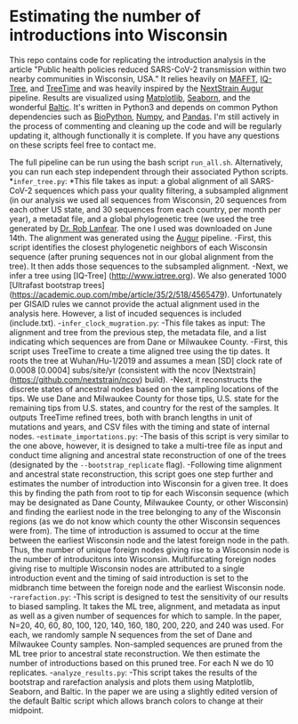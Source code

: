 # Estimating the number of introductions into Wisconsin
This repo contains code for replicating the introduction analysis in the article "Public health policies reduced SARS-CoV-2 transmission within two nearby communities in Wisconsin, USA." It relies heavily on [MAFFT](https://mafft.cbrc.jp/alignment/software/), [IQ-Tree](http://www.iqtree.org), and [TreeTime](https://github.com/neherlab/treetime) and was heavily inspired by the [NextStrain Augur](https://github.com/nextstrain/augur) pipeline. Results are visualized using [Matplotlib](https://matplotlib.org), [Seaborn](https://seaborn.pydata.org), and the wonderful [Baltic](https://github.com/evogytis/baltic). It's written in Python3 and depends on common Python dependencies such as [BioPython](https://biopython.org), [Numpy](https://numpy.org), and [Pandas](https://pandas.pydata.org). I'm still actively in the process of commenting and cleaning up the code and will be regularly updating it, although functionally it is complete. If you have any questions on these scripts feel free to contact me.

The full pipeline can be run using the bash script <code>run_all.sh</code>. Alternatively, you can run each step independent through their associated Python scripts. 
*<code>infer_tree.py</code>: 
    *This file takes as input: a global alignment of all SARS-CoV-2 sequences which pass your quality filtering, a subsampled alignment (in our analysis we used all sequences from Wisconsin, 20 sequences from each other US state, and 30 sequences from each country, per month per year), a metadat file, and a global phylogenetic tree (we used the tree generated by [Dr. Rob Lanfear](https://github.com/roblanf/sarscov2phylo). The one I used was downloaded on June 14th. The alignment was generated using the [Augur](https://github.com/nextstrain/augur) pipeline. 
    -First, this script identifies the closest phylogenetic neighbors of each Wisconsin sequence (after pruning sequences not in our global alignment from the tree). It then adds those sequences to the subsampled alignment. 
    -Next, we infer a tree using [IQ-Tree] (http://www.iqtree.org). We also generated 1000 [Ultrafast bootstrap trees] (https://academic.oup.com/mbe/article/35/2/518/4565479). Unfortunately per GISAID rules we cannot provide the actual alignment used in the analysis here. However, a list of incuded sequences is included (include.txt).
-<code>infer_clock_mugration.py</code>:
    -This file takes as input: The alignment and tree from the previous step, the metadata file, and a list indicating which sequences are from Dane or Milwaukee County.
    -First, this script uses TreeTime to create a time aligned tree using the tip dates. It roots the tree at Wuhan/Hu-1/2019 and assumes a mean [SD] clock rate of 0.0008 [0.0004] subs/site/yr (consistent with the ncov [Nextstrain] (https://github.com/nextstrain/ncov) build). 
    -Next, it reconstructs the discrete states of ancestral nodes based on the sampling locations of the tips. We use Dane and Milwaukee County for those tips, U.S. state for the remaining tips from U.S. states, and country for the rest of the samples. It outputs TreeTime refined trees, both with branch lengths in unit of mutations and years, and CSV files with the timing and state of internal nodes. 
-<code>estimate_importations.py</code>:
    -The basis of this script is very similar to the one above, however, it is designed to take a multi-tree file as input and conduct time aligning and ancestral state reconstruction of one of the trees (designated by the <code>--bootstrap_replicate</code> flag). 
    -Following time alignment and ancestral state reconstruction, this script goes one step further and estimates the number of introduction into Wisconsin for a given tree. It does this by finding the path from root to tip for each Wisconsin sequence (which may be designated as Dane County, Milwaukee County, or other Wisconsin) and finding the earliest node in the tree belonging to any of the Wisconsin regions (as we do not know which county the other Wisconsin sequences were from). The time of introduction is assumed to occur at the time between the earliest Wisconsin node and the latest foreign node in the path. Thus, the number of unique foreign nodes giving rise to a Wisconsin node is the number of introducitons into Wisconsin. Multifurcating foreign nodes giving rise to multiple Wisconsin nodes are attributed to a single introduction event and the timing of said introduction is set to the midbranch time between the foreign node and the earliest Wisconsin node. 
-<code>rarefaction.py</code>:
    -This script is designed to test the sensitivity of our results to biased sampling. It takes the ML tree, alignment, and metadata as input as well as a given number of sequences for which to sample. In the paper, N=20, 40, 60, 80, 100, 120, 140, 160, 180, 200, 220, and 240 was used. For each, we randomly sample N sequences from the set of Dane and Milwaukee County samples. Non-sampled sequences are pruned from the ML tree prior to ancestral state reconstruction. We then estimate the number of introductions based on this pruned tree. For each N we do 10 replicates. 
-<code>analyze_results.py</code>:
    -This script takes the results of the bootstrap and rarefaction analysis and plots them using Matplotlib, Seaborn, and Baltic. In the paper we are using a slightly edited version of the default Baltic script which allows branch colors to change at their midpoint. 

